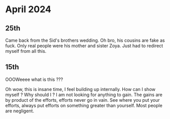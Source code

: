 
# April 2024

## 25th

Came back from the Sid's brothers wedding. Oh bro, his cousins are fake as fuck. Only real people were his mother and sister Zoya. Just had to redirect myself from all this.

## 15th

OOOWeeee what is this ???

Oh wow, this is insane time, I feel building up internally. How can I show myself ? Why should I ? I am not looking for anything to gain. The gains are by product of the efforts, efforts never go in vain. See where you put your efforts, always put efforts on something greater than yourself. Most people are negligent.






